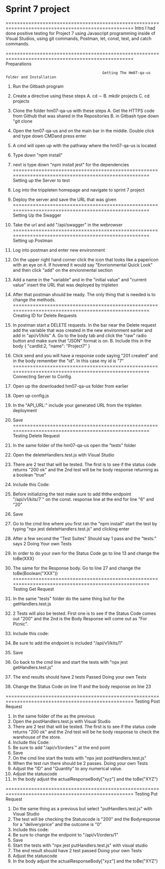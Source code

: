 # Sprint 7 project


===================================================================================================
                                                Intro
I had done positive testing for Project 7 using Javascript programming inside of Visual Studios, using git commands, Postman, let, const, test, and catch commands.

===================================================================================================
                                                Preparations   

                                                Getting The Hm07-qa-us folder and Installation
1. Run the Gitbash program
2. Create a directive using these steps 
        A. cd ∼
        B. mkdir projects
        C. cd projects
3. Clone the folder hm07-qa-us with these steps
        A. Get the HTTPS code from Github that was shared in the Repositories
        B. in Gitbash type down "git clone <insert the URL code that you copied>
4. Open the hm07-qa-us and on the main bar in the middle. Double click and type down CMDand press enter
5. A cmd will open up with the pathway where the hm07-qa-us is located
6. Type down "npm install" 
7. next is type down "npm install jest" for the dependencies
===================================================================================================
                                                 Setting up the Server to test
1. Log into the trippleten homepage and navigate to sprint 7 project
2. Deploy the server and save the URL that was given
===================================================================================================
                                                Setting Up the Swagger
1. Take the url and add "/api/swagger" in the webrowser 
===================================================================================================
                                              Setting up Postman
1. Log into postman and enter new environment
2. On the upper right hand corner click the icon that looks like a papericon with an eye on it. If hovered it would say "Envrionmental Quick Look" and then click "add" on the envionmental section
3. Add a name in the "variable" and in the "initial value" and "current value" insert the URL that was deployed by tripleten
4. After that postman should be ready. The only thing that is needed is to change the methods.
===================================================================================================
                                              Creating ID for Delete Requests
1. In postman start a DELETE requests. In the bar near the Delete request add the variable that was created in the new environment earlier and add in "api/v1/kits"
        A. Go to the body tab and click the "raw" radio button and make sure that "JSON" format is on.
        B. Include this in the body
        {
            "cardId:2, 
            "name": "Project7"
        }
2. Click send and you will have a response code saying "201 created" and in the body remember the "id". In this case my id is "7"
===================================================================================================
                                             Connecting Server to Config.
1. Open up the downloaded hm07-qa-us folder from earlier
2. Open up config.js
3. In the "API_URL:" include your generated URL from the tripleten deployment
4. Save
===================================================================================================
                                             Testing Delete Request
1. In the same folder of the hm07-qa-us open the "tests" folder
2. Open the deleteHandlers.test.js with Visual Studio
3. There are 2 test that will be tested. The first is to see if the status code returns "200 ok" and the 2nd test will be he body response returning as a boolean "true"
4. Include this Code:

5. Before initializing the test make sure to add ththe endpoint "/api/v1/kits/7`" on the const. response line at the end for line "6" and "20"
6. Save
7. Go to the cmd line where you first ran the "npm install" start the test by typing "npx jest deleteHandlers.test.js" and clicking enter
8. After a few second the "Test Suites" Should say 1 pass and the "tests:" says 2 
                                             Doing Your own Tests
1. In order to do your own for the Status Code go to line 13 and change the toBe(XXX) 
2. The same for the Response body. Go to line 27 and change the toBe(Boolean("XXX"))
===================================================================================================
                                             Testing Get Request
1. In the same "tests" folder do the same thing but for the getHandlers.test.js
2. 2 Tests will also be tested. First one is to see if the Status Code comes out "200" and the 2nd is the Body Response will come out  as "For Picnic".
3. Include this code:
4. Be sure to add the endpoint is included "/api/v1/kits/1"
5. Save
6. Go back to the cmd line and start the tests with "npx jest getHandlers.test.js"
7. The end results should have 2 tests Passed
                                             Doing your own Tests
1. Change the Status Code on line 11 and the body response on line 23

===================================================================================================
                                             Testing Post Request
1. In the same folder of the as the previous
2. Open the postHandlers.test.js with Visual Studio
3. There are 2 test that will be tested. The first is to see if the status code returns "200 ok" and the 2nd test will be he body response to check the warehouse of the store.
4. Include this Code:
5. Be sure to add "/api/v1/orders`" at the end point 
6. Save 
7. On the cmd line start the tests with "npx jest postHandlers.test.js"
6. When the test run there should be 2 passes.
                                             Doing your own Tests
1. Adjust the "ID" and "Quantity" to any numerical value.
2. Adjust the statuscode 
3. In the body adjust the actualResponseBody["xyz"] and the toBe("XYZ")

===================================================================================================
                                             Testing Put Request
1. Do the same thing as a previous but select "putHandlers.test.js" with Visual Studio
2. The test will be checking the Statuscode is "200" and the Bodyresponse for a "deliveryprice" and the outcome is "0"
3. Include this code:
4. Be sure to change the endpoint to "/api/v1/orders/1"
5. Save
6. Start the tests with "npx jest putHandlers.test.js" with visual studio
7. The end result should have 2 test passed
                                             Doing your own Tests
1. Adjust the statuscode 
2. In the body adjust the actualResponseBody["xyz"] and the toBe("XYZ")